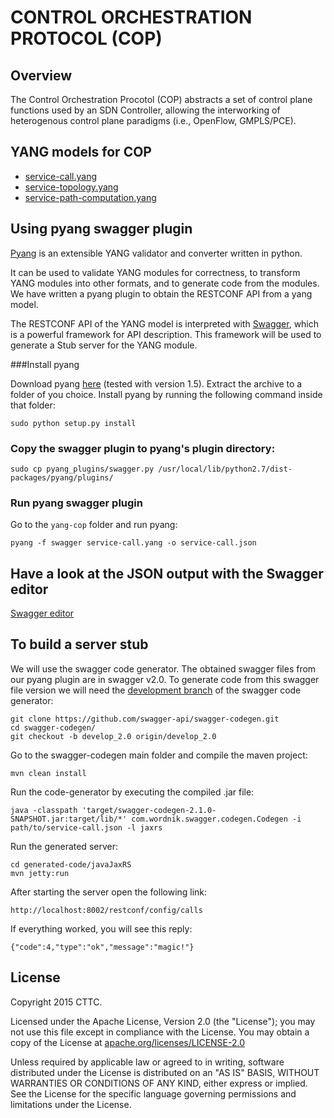 # CONTROL ORCHESTRATION PROTOCOL (COP)

## Overview
The Control Orchestration Procotol (COP) abstracts a set of control plane functions used by an SDN Controller, allowing the interworking of heterogenous control plane paradigms (i.e., OpenFlow, GMPLS/PCE).

## YANG models for COP

- [service-call.yang](https://github.com/ict-strauss/COP/blob/master/yang-cop/service-call.yang)
- [service-topology.yang](https://github.com/ict-strauss/COP/blob/master/yang-cop/service-topology.yang)
- [service-path-computation.yang](https://github.com/ict-strauss/COP/blob/master/yang-cop/service-path-computation.yang)

## Using pyang swagger plugin

[Pyang](https://code.google.com/p/pyang/) is an extensible YANG validator and converter written in python. 

It can be used to validate YANG modules for correctness, to transform YANG modules into other formats, and to generate code from the modules. We have written a pyang plugin to obtain the RESTCONF API from a yang model. 

The RESTCONF API of the YANG model is interpreted with [Swagger](http://swagger.io/), which is a powerful framework for API description. This framework will be used to generate a Stub server for the YANG module.

###Install pyang

Download pyang [here](https://code.google.com/p/pyang/wiki/Downloads?tm=2) (tested with version 1.5).
Extract the archive to a folder of you choice.
Install pyang  by running the following command inside that folder:

```
sudo python setup.py install
```

### Copy the swagger plugin to pyang's plugin directory:

```
sudo cp pyang_plugins/swagger.py /usr/local/lib/python2.7/dist-packages/pyang/plugins/
```

### Run pyang swagger plugin

Go to the `yang-cop` folder and run pyang:

```
pyang -f swagger service-call.yang -o service-call.json
```

## Have a look at the JSON output with the Swagger editor

[Swagger editor](http://editor.swagger.io/#/)


## To build a server stub

We will use the swagger code generator. The obtained swagger files from our pyang plugin are in swagger v2.0. To generate code from this swagger file version we will need the [development branch](https://github.com/swagger-api/swagger-codegen/tree/develop_2.0) of the swagger code generator:


```
git clone https://github.com/swagger-api/swagger-codegen.git
cd swagger-codegen/
git checkout -b develop_2.0 origin/develop_2.0
```


Go to the swagger-codegen main folder and compile the maven project:

```
mvn clean install
```

Run the code-generator by executing the compiled .jar file:

```
java -classpath 'target/swagger-codegen-2.1.0-SNAPSHOT.jar:target/lib/*' com.wordnik.swagger.codegen.Codegen -i path/to/service-call.json -l jaxrs
```

Run the generated server:

```
cd generated-code/javaJaxRS
mvn jetty:run
```

After starting the server open the following link: 
```
http://localhost:8002/restconf/config/calls
```
If everything worked, you will see this reply:
```
{"code":4,"type":"ok","message":"magic!"}
```


License
-------

Copyright 2015 CTTC.

Licensed under the Apache License, Version 2.0 (the "License");
you may not use this file except in compliance with the License.
You may obtain a copy of the License at [apache.org/licenses/LICENSE-2.0](http://www.apache.org/licenses/LICENSE-2.0)

Unless required by applicable law or agreed to in writing, software
distributed under the License is distributed on an "AS IS" BASIS,
WITHOUT WARRANTIES OR CONDITIONS OF ANY KIND, either express or implied.
See the License for the specific language governing permissions and
limitations under the License.

